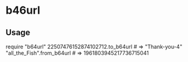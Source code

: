 # b46url

## Usage

  require "b64url"
  22507476152874102712.to_b64url # => "Thank-you-4"
  "all_the_Fish".from_b64url # => 1961803945217736715041
